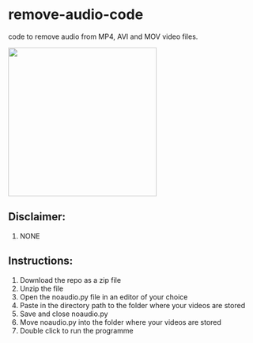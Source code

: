 # remove-audio-code
code to remove audio from MP4, AVI and MOV video files.

<p align="left">
  <img src="https://cdn.iconscout.com/icon/free/png-512/vlc-media-player-2-569258.png" width="300" height="300"/>
</p>

## Disclaimer:
1. NONE

## Instructions:
1. Download the repo as a zip file
2. Unzip the file
3. Open the noaudio.py file in an editor of your choice
4. Paste in the directory path to the folder where your videos are stored
5. Save and close noaudio.py
6. Move noaudio.py into the folder where your videos are stored
7. Double click to run the programme
